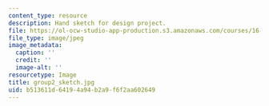 ```yaml
---
content_type: resource
description: Hand sketch for design project.
file: https://ol-ocw-studio-app-production.s3.amazonaws.com/courses/16-810-engineering-design-and-rapid-prototyping-january-iap-2005/b513611d64194a94b2a9f6f2aa602649_group2_sketch.jpg
file_type: image/jpeg
image_metadata:
  caption: ''
  credit: ''
  image-alt: ''
resourcetype: Image
title: group2_sketch.jpg
uid: b513611d-6419-4a94-b2a9-f6f2aa602649
---
```


